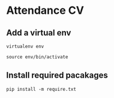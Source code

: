 # Attendance CV

## Add a virtual env

`virtualenv env`

`source env/bin/activate`

## Install required pacakages
 `pip install -m require.txt`
 
